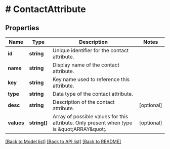 # # ContactAttribute

## Properties

Name | Type | Description | Notes
------------ | ------------- | ------------- | -------------
**id** | **string** | Unique identifier for the contact attribute. |
**name** | **string** | Display name of the contact attribute. |
**key** | **string** | Key name used to reference this attribute. |
**type** | **string** | Data type of the contact attribute. |
**desc** | **string** | Description of the contact attribute. | [optional]
**values** | **string[]** | Array of possible values for this attribute. Only present when type is \&quot;ARRAY\&quot;. | [optional]

[[Back to Model list]](../../README.md#models) [[Back to API list]](../../README.md#endpoints) [[Back to README]](../../README.md)
